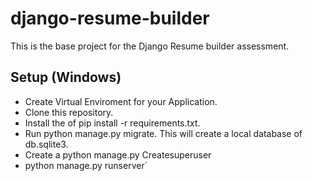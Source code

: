 # django-resume-builder
This is the base project for the Django Resume builder assessment.

## Setup (Windows)
- Create Virtual Enviroment for your Application.
- Clone this repository.
- Install the of pip install -r requirements.txt.
- Run python manage.py migrate. This will create a local database of db.sqlite3.
-  Create a python manage.py Createsuperuser
- python manage.py runserver`

